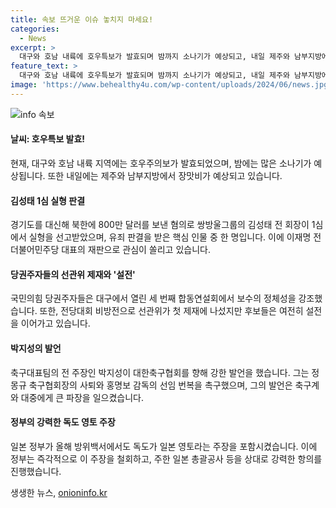 ```yaml
---
title: 속보 뜨거운 이슈 놓치지 마세요!
categories:
  - News
excerpt: >
  대구와 호남 내륙에 호우특보가 발효되며 밤까지 소나기가 예상되고, 내일 제주와 남부지방에 장맛비가 예상됩니다. 쌍방울 그룹 회장이 대북송금 혐의로 실형을 선고받았고, 이재명 전 더불어민주당 대표의 재판이 관심을 끌고 있습니다. 국민의힘 당권주자들은 선관위 제재에도 설전을 이어가고, 축구대표팀의 전 주장 박지성이 축구협회에 대한 발언과 관련해 화제가 되고 있습니다. 또한, 일본 정부의 방위백서에 대한 정부의 강력한 항의가 이뤄지고 있습니다. #호우특보 #김성태 #당권주자 #박지성 #독도
feature_text: >
  대구와 호남 내륙에 호우특보가 발효되며 밤까지 소나기가 예상되고, 내일 제주와 남부지방에 장맛비가 예상됩니다. 쌍방울 그룹 회장이 대북송금 혐의로 실형을 선고받았고, 이재명 전 더불어민주당 대표의 재판이 관심을 끌고 있습니다. 국민의힘 당권주자들은 선관위 제재에도 설전을 이어가고, 축구대표팀의 전 주장 박지성이 축구협회에 대한 발언과 관련해 화제가 되고 있습니다. 또한, 일본 정부의 방위백서에 대한 정부의 강력한 항의가 이뤄지고 있습니다. #호우특보 #김성태 #당권주자 #박지성 #독도
image: 'https://www.behealthy4u.com/wp-content/uploads/2024/06/news.jpg'
---
```


<p><img src="https://www.behealthy4u.com/wp-content/uploads/2024/06/news.jpg" alt="info 속보" /></p>

<h4>날씨: 호우특보 발효!</h4>

<p>현재, 대구와 호남 내륙 지역에는 호우주의보가 발효되었으며, 밤에는 많은 소나기가 예상됩니다. 또한 내일에는 제주와 남부지방에서 장맛비가 예상되고 있습니다.</p>

<h4>김성태 1심 실형 판결</h4>

<p>경기도를 대신해 북한에 800만 달러를 보낸 혐의로 쌍방울그룹의 김성태 전 회장이 1심에서 실형을 선고받았으며, 유죄 판결을 받은 핵심 인물 중 한 명입니다. 이에 이재명 전 더불어민주당 대표의 재판으로 관심이 쏠리고 있습니다.</p>

<h4>당권주자들의 선관위 제재와 '설전'</h4>

<p>국민의힘 당권주자들은 대구에서 열린 세 번째 합동연설회에서 보수의 정체성을 강조했습니다. 또한, 전당대회 비방전으로 선관위가 첫 제재에 나섰지만 후보들은 여전히 설전을 이어가고 있습니다.</p>

<h4>박지성의 발언</h4>

<p>축구대표팀의 전 주장인 박지성이 대한축구협회를 향해 강한 발언을 했습니다. 그는 정몽규 축구협회장의 사퇴와 홍명보 감독의 선임 번복을 촉구했으며, 그의 발언은 축구계와 대중에게 큰 파장을 일으켰습니다.</p>

<h4>정부의 강력한 독도 영토 주장</h4>

<p>일본 정부가 올해 방위백서에서도 독도가 일본 영토라는 주장을 포함시켰습니다. 이에 정부는 즉각적으로 이 주장을 철회하고, 주한 일본 총괄공사 등을 상대로 강력한 항의를 진행했습니다.</p>
생생한 뉴스, <a href="https://onioninfo.kr" rel="dofollow">onioninfo.kr</a>


